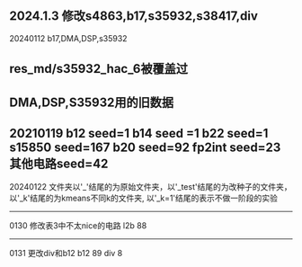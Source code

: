 2024.1.3
修改s4863,b17,s35932,s38417,div
---
20240112
b17,DMA,DSP,s35932

res_md/s35932_hac_6被覆盖过
----
DMA,DSP,S35932用的旧数据
----

20210119
b12  seed=1
b14         seed =1
b22      seed=1
s15850 seed=167
b20 seed=92
fp2int seed=23
其他电路seed=42
---
20240122
文件夹以'_'结尾的为原始文件夹，以'_test'结尾的为改种子的文件夹，以'_k'结尾的为kmeans不同k的文件夹, 以'_k=1'结尾的表示不做一阶段的实验

---
0130 修改表3中不太nice的电路
l2b 88

----
0131
更改div和b12
b12 89
div 8

